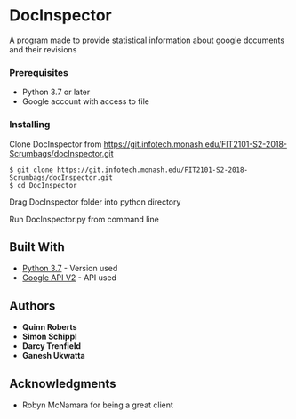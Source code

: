 # DocInspector

A program made to provide statistical information about google documents and their revisions


### Prerequisites

- Python 3.7 or later 
- Google account with access to file


### Installing

Clone DocInspector from https://git.infotech.monash.edu/FIT2101-S2-2018-Scrumbags/docInspector.git

```
$ git clone https://git.infotech.monash.edu/FIT2101-S2-2018-Scrumbags/docInspector.git
$ cd DocInspector
```

Drag DocInspector folder into python directory 

Run DocInspector.py from command line 


## Built With

* [Python 3.7](https://www.python.org/downloads/release/python-370/) - Version used  
* [Google API V2](https://developers.google.com/drive/api/v2/reference/) - API used


## Authors

* **Quinn Roberts**
* **Simon Schippl**
* **Darcy Trenfield**
* **Ganesh Ukwatta**

 
## Acknowledgments

* Robyn McNamara for being a great client

